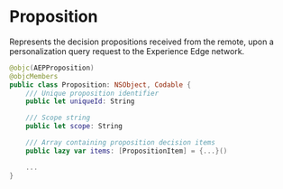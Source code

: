 # Proposition

Represents the decision propositions received from the remote, upon a personalization query request to the Experience Edge network.

```swift
@objc(AEPProposition)
@objcMembers
public class Proposition: NSObject, Codable {
    /// Unique proposition identifier
    public let uniqueId: String

    /// Scope string
    public let scope: String

    /// Array containing proposition decision items
    public lazy var items: [PropositionItem] = {...}()

    ...
}
```